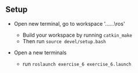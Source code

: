 ## Setup

- Open new terminal, go to workspace '...\...\ros' 
	- Build your workspace by running ```catkin_make```
	- Then run ```source devel/setup.bash```
	
- Open a new terminals 
	- run ```roslaunch exercise_6 exercise_6.launch```
